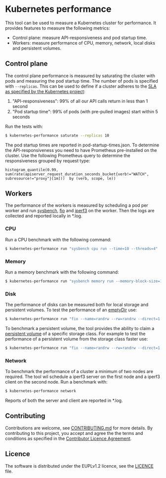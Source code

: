 # Kubernetes performance

This tool can be used to measure a Kubernetes cluster for performance. It provides features to measure the following metrics:

- Control plane: measure API-responsiveness and pod startup time.
- Workers: measure performance of CPU, memory, network, local disks and persistent volumes.

## Control plane

The control plane performance is measured by saturating the cluster with pods and measuring the pod startup time. The number of pods is specified with `--replicas`. This can be used to define if a cluster adheres to the [SLA as specified by the Kubernetes project](https://kubernetes.io/blog/2015/09/kubernetes-performance-measurements-and/):

1. "API-responsiveness": 99% of all our API calls return in less than 1 second
2. "Pod startup time": 99% of pods (with pre-pulled images) start within 5 seconds

Run the tests with:

```bash
$ kubernetes-performance saturate --replicas 10
```

The pod startup times are reported in pod-startup-times.json. To determine the API-responsiveness you need to have Prometheus pre-installed on the cluster. Use the following Prometheus query to determine the responsiveness grouped by request type:

```
histogram_quantile(0.99, sum(rate(apiserver_request_duration_seconds_bucket{verb!="WATCH", subresource!="proxy"}[1m]))  by (verb, scope, le))
```

## Workers

The performance of the workers is measured by scheduling a pod per worker and run [sysbench](https://github.com/akopytov/sysbench), [fio](https://fio.readthedocs.io/) and [iperf3](https://iperf.fr/) on the worker. Then the logs are collected and reported locally in *.log.

### CPU

Run a CPU benchmark with the following command:

```bash
$ kubernetes-performance run "sysbench cpu run --time=10 --threads=4"
```

### Memory

Run a memory benchmark with the following command:

```bash
$ kubernetes-performance run "sysbench memory run --memory-block-size=1M --memory-total-size=4G --threads=4"
```

### Disk

The performance of disks can be measured both for local storage and persistent volumes. To test the performance of an [emptyDir](https://kubernetes.io/docs/concepts/storage/volumes/#emptydir) use:

```bash
$ kubernetes-performance run "fio --name=randrw --rw=randrw --direct=1 --ioengine=libaio --bs=4k --iodepth=256 --numjobs=4 --size=1G --runtime=30 --group_reporting --filename=/emptydir/test" --create-empty-dir
```

To benchmark a persistent volume, the tool provides the ability to claim a [persistent volume](https://kubernetes.io/docs/concepts/storage/persistent-volumes/#reserving-a-persistentvolume) of a specific storage class. For example to test the performance of a persistent volume from the storage class faster use:

```bash
$ kubernetes-performance run "fio --name=randrw --rw=randrw --direct=1 --ioengine=libaio --bs=4k --iodepth=256 --numjobs=4 --size=512Mi --runtime=30 --group_reporting --filename=/pvc/test" --claim-pvc --storage-class=faster
```

### Network

To benchmark the performance of a cluster a minimum of two nodes are required. The tool wil schedule a iperf3 server on the first node and a iperf3 client on the second node. Run a benchmark with:

```bash
$ kubernetes-performance network
```

Reports of both the server and client are reported in *.log.

## Contributing

Contributions are welcome, see [CONTRIBUTING.md](CONTRIBUTING.md) for more details. By contributing to this project, you accept and agree the the terms and conditions as specified in the [Contributor Licence Agreement](CLA.md).

## Licence

The software is distributed under the EUPLv1.2 licence, see the [LICENCE](LICENCE) file.
